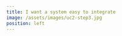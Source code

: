 ```yaml
---
title: I want a system easy to integrate
image: /assets/images/uc2-step3.jpg
position: left
---
```


 
